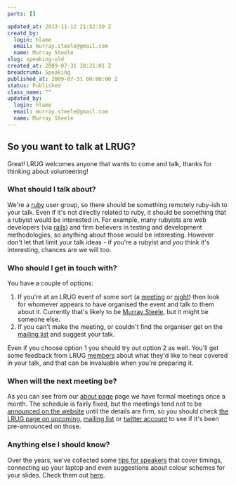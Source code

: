 ```yaml
--- 
parts: []

updated_at: 2013-11-12 21:52:39 Z
creatd_by: 
  login: hlame
  email: murray.steele@gmail.com
  name: Murray Steele
slug: speaking-old
created_at: 2009-07-31 10:21:01 Z
breadcrumb: Speaking
published_at: 2009-07-31 00:00:00 Z
status: Published
class_name: ""
updated_by: 
  login: hlame
  email: murray.steele@gmail.com
  name: Murray Steele
---
```


## So you want to talk at LRUG?

Great! LRUG welcomes anyone that wants to come and talk, thanks for thinking about volunteering!

### What should I talk about?

We're a [ruby](http://www.ruby-lang.org/) user group, so there should be something remotely ruby-ish to your talk.  Even if it's not directly related to ruby, it should be something that a rubyist would be interested in.  For example, many rubyists are web developers (via [rails](http://rubyonrails.org/)) and firm believers in testing and development methodologies, so anything about those would be interesting.  However don't let that limit your talk ideas - if you're a rubyist and _you_ think it's interesting, chances are we will too.

### Who should I get in touch with?

You have a couple of options:

1. If you're at an LRUG event of some sort (a [meeting](/meetings) or [night](/nights)) then look for whomever appears to have organised the event and talk to them about it.  Currently that's likely to be [Murray Steele](http://h-lame.com/), but it might be someone else.
2. If you can't make the meeting, or couldn't find the organiser get on the [mailing list](http://lists.lrug.org/listinfo.cgi/chat-lrug.org) and suggest your talk.

Even if you choose option 1 you should try out option 2 as well.  You'll get some feedback from LRUG [members](/members-and-friends) about what they'd like to hear covered in your talk, and that can be invaluable when you're preparing it.

### When will the next meeting be?

As you can see from our [about page](/about-us) page we have formal meetings once a month.  The schedule is fairly fixed, but the meetings tend not to be [announced on the website](/meetings) until the details are firm, so you should check [the LRUG page on upcoming](http://upcoming.yahoo.com/group/1589/), [mailing list](http://lists.lrug.org/listinfo.cgi/chat-lrug.org) or [twitter account](http://twitter.com/lrug) to see if it's been pre-announced on those.

### Anything else I should know?

Over the years, we've collected some [tips for speakers](/speaking-old/tips) that cover timings, connecting up your laptop and even suggestions about colour schemes for your slides.  Check them out [here](/speaking-old/tips).
